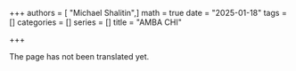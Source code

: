 +++
authors = [ "Michael Shalitin",]
math = true
date = "2025-01-18"
tags = []
categories = []
series = []
title = "AMBA CHI"

+++

The page has not been translated yet.